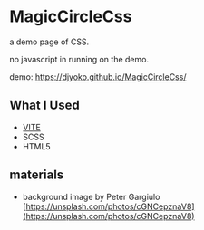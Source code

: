 # MagicCircleCss
a demo page of CSS.

no javascript in running on the demo.

demo: https://djyoko.github.io/MagicCircleCss/

## What I Used
- [VITE](https://vitejs.dev/)
- SCSS
- HTML5

## materials
- background image by Peter Gargiulo [https://unsplash.com/photos/cGNCepznaV8](https://unsplash.com/photos/cGNCepznaV8)
